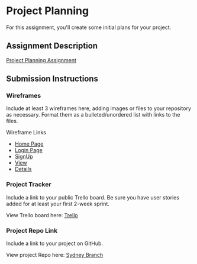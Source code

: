 # Project Planning
For this assignment, you'll create some initial plans for your project.

## Assignment Description
[Project Planning Assignment](https://education.launchcode.org/liftoff/modules/assignments/project-planning)

## Submission Instructions

### Wireframes

Include at least 3 wireframes here, adding images or files to your repository as necessary. Format them as a bulleted/unordered list with links to the files.

Wireframe Links
- [Home Page](/P3-Project_Planning/home.png)
- [Login Page](/P3-Project_Planning/login.png)
- [SignUp](/P3-Project_Planning/signup.png)
- [View](/P3-Project_Planning/view.png)
- [Details](/P3-Project_Planning/details.png)


### Project Tracker

Include a link to your public Trello board. Be sure you have user stories added for at least your first 2-week sprint.

View Trello board here:  [Trello](https://trello.com/b/HVSVG5Nt/liftoff-group-april-2023)

### Project Repo Link

Include a link to your project on GitHub.

View project Repo  here:  [Sydney Branch](https://github.com/Apr-23-LC-LiftOff-STL/SummerCamp/tree/Sidney)
